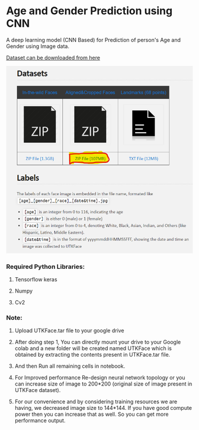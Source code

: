 # Age and Gender Prediction using CNN
A deep learning model (CNN Based) for Prediction of person's Age and Gender using Image data.

[Dataset can be downloaded from here](https://susanqq.github.io/UTKFace/)

![Dataset to be downloaded](https://github.com/ajaykumarvarma/Age_Gender_Prediction_using_CNN/blob/main/dataset_UTKFace.png?raw=true)

### Required Python Libraries:

1) Tensorflow keras

2) Numpy

3) Cv2


### Note:

1) Upload UTKFace.tar file to your google drive

2) After doing step 1, You can directly mount your drive to your Google colab and a new folder will be created named UTKFace which is obtained by extracting the contents present in UTKFace.tar file.

3) And then Run all remaining cells in notebook.

4) For Improved performance Re-design neural network topology or you can increase size of image to 200*200 (original size of image present in UTKFace dataset).

5) For our convenience and by considering training resources we are having, we decreased image size to 144*144. If you have good compute power then you can increase that as well. So you can get more performance output.
